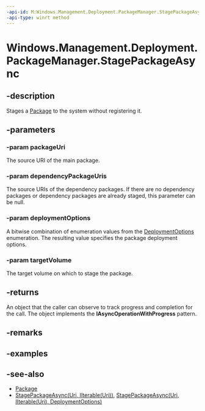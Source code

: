 ```yaml
---
-api-id: M:Windows.Management.Deployment.PackageManager.StagePackageAsync(Windows.Foundation.Uri,Windows.Foundation.Collections.IIterable{Windows.Foundation.Uri},Windows.Management.Deployment.DeploymentOptions,Windows.Management.Deployment.PackageVolume)
-api-type: winrt method
---
```


<!-- Method syntax
public Windows.Foundation.IAsyncOperationWithProgress<Windows.Management.Deployment.DeploymentResult, Windows.Management.Deployment.DeploymentProgress> StagePackageAsync(Windows.Foundation.Uri packageUri, Windows.Foundation.Collections.IIterable<Windows.Foundation.Uri> dependencyPackageUris, Windows.Management.Deployment.DeploymentOptions deploymentOptions, Windows.Management.Deployment.PackageVolume targetVolume)
-->

# Windows.Management.Deployment.PackageManager.StagePackageAsync

## -description
Stages a [Package](https://docs.microsoft.com/uwp/api/windows.applicationmodel.package) to the system without registering it.

## -parameters
### -param packageUri
The source URI of the main package.

### -param dependencyPackageUris
The source URIs of the dependency packages. If there are no dependency packages or dependency packages are already staged, this parameter can be null.

### -param deploymentOptions
A bitwise combination of enumeration values from the [DeploymentOptions](deploymentoptions.md) enumeration. The resulting value specifies the package deployment options.

### -param targetVolume
The target volume on which to stage the package.

## -returns
An object that the caller can observe to track progress and completion for the call. The object implements the **IAsyncOperationWithProgress** pattern.

## -remarks

## -examples

## -see-also

- [Package](https://docs.microsoft.com/uwp/api/windows.applicationmodel.package)
- [StagePackageAsync(Uri, IIterable(Uri))](packagemanager_stagepackageasync_1881962702.md), [StagePackageAsync(Uri, IIterable(Uri), DeploymentOptions)](packagemanager_stagepackageasync_1546392990.md)
